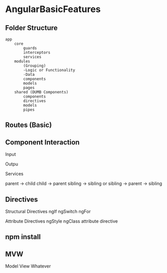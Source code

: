 # AngularBasicFeatures

## Folder Structure

    app
        core
            guards
            interceptors
            services
        modules
            (Grouping)
            -Logic or Functionality
            -Data
            components
            models
            pages
        shared (DUMB Components)
            components
            directives
            models
            pipes

## Routes (Basic)

## Component Interaction
Input

Outpu

Services

parent -> child
child -> parent
sibling -> sibling or sibling -> parent -> sibling

## Directives

Structural Directives
ngIf
ngSwitch
ngFor

Attribute Directives
ngStyle
ngClass
attribute directive

## npm install

## MVW
Model View Whatever